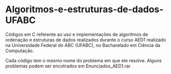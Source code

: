 # Algoritmos-e-estruturas-de-dados-UFABC
Códigos em C referente ao uso e implementações de algoritmos de ordenação e estruturas de dados realizados durante o curso AED1 realizado na Universidade Federal do ABC (UFABC), no Bacharelado em Ciência da Computação.

Cada código tem o mesmo nome do problema em que ele resolve.
Alguns problemas podem ser encotrados em Enunciados_AED1.rar
